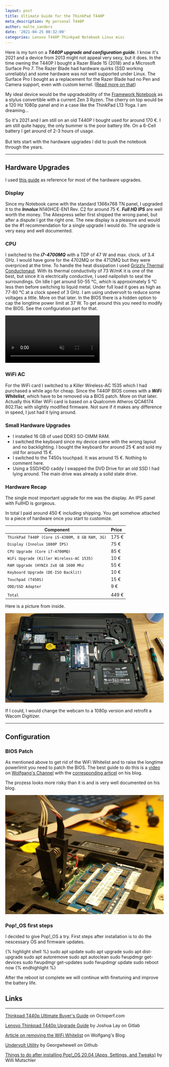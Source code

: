 ```yaml
---
layout: post
title: Ultimate Guide for the ThinkPad T440P
meta_description: My personal T440P
author: malte_sanders
date: '2021-04-25 08:32:00'
categories: Lenovo T440P Thinkpad Notebook Linux misc
---
```


Here is my turn on a ***T440P upgrade and configuration guide***. I know it's 2021 and a device from 2013 might not appeal very sexy, but it does. In the time owning the T440P I bought a Razer Blade 15 (2018) and a Microsoft Surface Pro 7. The Razer Blade had hardware quirks (SSD working unreliably) and some hardware was not well supported under Linux. The Surface Pro I bought as a replacement for the Razer Blade had no Pen and Camera support, even with custom kernel. ([Read more on that](https://github.com/linux-surface/linux-surface/wiki/Supported-Devices-and-Features#feature-matrix))

My ideal device would be the upgradeability of the [Framework Notebook](https://frame.work/) as a stylus convertible with a current Zen 3 Ryzen. The cherry on top would be a 120 Hz 1080p panel and in a case like the ThinkPad L13 Yoga. I am dreaming...

So it's 2021 and I am still on an old T440P I bought used for around 170 €. I am still quite happy, the only bummer is the poor battery life. On a 6-Cell battery I get around of 2-3 hours of usage.<br><br>
But lets start with the hardware upgrades I did to push the notebook through the years.

--------------
## Hardware Upgrades

I used [this guide](https://octoperf.com/blog/2018/11/07/thinkpad-t440p-buyers-guide/#buying-a-unit) as reference for most of the hardware upgrades.

### Display
Since my Notebook came with the standard 1366x768 TN panel, I upgraded it to the ***Innolux*** N140HCE-EN1 Rev. C2 for around 75 €. ***Full HD IPS*** are well worth the money. The Aliexpress seller first shipped the wrong panel, but after a dispute I got the right one. The new display is a pleasure and would be the #1 recommendation for a single upgrade I would do. The upgrade is very easy and well documented.
<!-- ![T440P Display Upgrade](/assets/img/uploads/t440p/t440p-display.jpeg) -->

### CPU
I switched to the ***i7-4700MQ*** with a TDP of 47 W and max. clock. of 3.4 GHz. I would have gone for the 4702MQ or the 4712MQ but they were overpriced at the time. To handle the heat dissipation I used [Grizzly Thermal Conductonaut](https://www.thermal-grizzly.com/en/products/26-conductonaut-en). With its thermal conductivity of 73 W/mK it is one of the best, but since it is electrically conductive, I used nailpolish to seal the surroundings. On Idle I get around 50-55 °C, which is approximately 5 °C less then before switching to liquid metal. Under full load it goes as high as 77-80 °C at a clock speed of 3 GHz. I am using undvervolt to reduce some voltages a little. More on that later. In the BIOS there is a hidden option to cap the longtime power limit at 37 W. To get around this you need to modify the BIOS. See the configuration part for that.

<video autoplay loop muted>
  <source src="/assets/img/uploads/t440p/t440p_liquid_metal.webm" type="video/webm">
  Your browser does not support the video tag.
</video>

### WiFi AC
For the WiFi card I switched to a Killer Wireless-AC 1535 which I had purchased a while ago for cheap. Since the T440P BIOS comes with a ***WiFi Whitelist***, which have to be removed via a BIOS patch. More on that later. Actually this Killer WiFi card is based on a Qualcomm Atheros QCA6174 802.11ac with slightly modified firmware. Not sure if it makes any difference in speed, I just had it lying around.

### Small Hardware Upgrades
* I installed 16 GB of used DDR3 SO-DIMM RAM.
* I switched the keyboard since my device came with the wrong layout and no backlighting. I bought the keyboard for around 25 € and sold my old for around 15 €.
* I switched to the T450s touchpad. It was around 15 €. Nothing to comment here.
* Using a SSD/HDD caddy I swapped the DVD Drive for an old SSD I had lying around. The main drive was already a solid state drive.

### Hardware Recap

The single most important upgrade for me was the display. An IPS panel with FullHD is gorgeous.

In total I paid around 450 € including shipping. You get somehow attached to a piece of hardware once you start to customize.

| Component | Price
|-|:-|
| `ThinkPad T440P (Core i5-4300M, 8 GB RAM, 3G)` | 175 €
| `Display (Innolux 1080P IPS)` | 75 €
| `CPU Upgrade (Core i7-4700MQ)` | 85 €
| `WiFi Upgrade (Killer Wireless-AC 1535)` | 10 €
| `RAM Upgrade (HYNIX 2x8 GB 1600 Mhz` | 55 €
| `Keyboard Upgrade (DE-ISO Backlit)` | 10 €
| `Touchpad (T450S)` | 15 €
| `ODD/SSD Adapter` | 9 €
| |
| `Total` | 449 €

Here is a picture from inside.

![T440P Display Upgrade](/assets/img/uploads/t440p/t440p-hardware-recap.jpeg)

If I could, I would change the webcam to a 1080p version and retrofit a Wacom Digitizer.

--------------
## Configuration

### BIOS Patch
As mentioned above to get rid of the WiFi Whitelist and to raise the longtime powerlimit you need to patch the BIOS. The best guide to do this is a [video](https://www.youtube.com/watch?v=ce7kqUEccUM) on [Wolfgang's Channel](https://www.youtube.com/channel/UCsnGwSIHyoYN0kiINAGUKxg) with the [corresponding articel](https://notthebe.ee/Removing-the-Wi-Fi-Whiteslit-on-Haswell-Thinkpads-T440p-W540-T540-etc.html) on his blog.

The prozess looks more risky than it is and is very well documented on his blog.

![BIOS Patch](/assets/img/uploads/t440p/t440p-bios.jpeg)

### Pop!_OS first steps

I decided to give Pop!_OS a try. First steps after installation is to do the nescessary OS and firmware updates.

{% highlight shell %}
sudo apt update
sudo apt upgrade
sudo apt dist-upgrade
sudo apt autoremove
sudo apt autoclean
sudo fwupdmgr get-devices
sudo fwupdmgr get-updates
sudo fwupdmgr update
sudo reboot now
{% endhighlight %}

After the reboot ist complete we will continue with finetuning and improve the battery life.

<!-- 

### tlp

### undervolt

### gnome shell extensions -->


## Links
--------------

[Thinkpad T440p Ultimate Buyer's Guide](https://octoperf.com/blog/2018/11/07/thinkpad-t440p-buyers-guide/#cpu) on Octoperf.com

[Lenovo Thinkpad T440p Upgrade Guide](https://seiba.gitlab.io/thinkpad-t440p-upgrade-guide/) by Joshua Lay on Gitlab

[Article on removing the WiFi Whitelist](https://notthebe.ee/Removing-the-Wi-Fi-Whiteslit-on-Haswell-Thinkpads-T440p-W540-T540-etc.html) on Wolfgang's Blog

[Undervolt Utility](https://github.com/georgewhewell/undervolt) by Georgwhewell on Github

[Things to do after installing Pop!_OS 20.04 (Apps, Settings, and Tweaks)](https://mutschler.eu/linux/install-guides/pop-os-post-install/) by Willi Mutschler